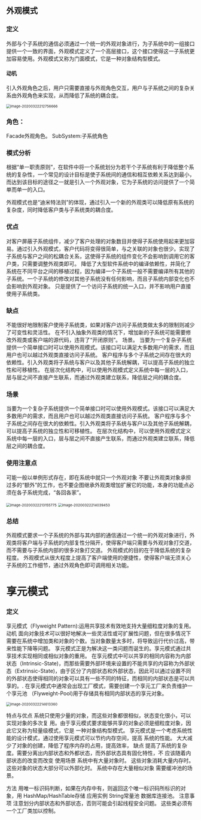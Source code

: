 ## 外观模式

### 定义

外部与个子系统的通信必须通过一个统一的外观对象进行，为子系统中的一组接口提供一个一致的界面，外观模式定义了一个高层接口，这个接口使得这一子系统更加容易使用。外观模式又称为门面模式，它是一种对象结构型模式。

#### 动机

引入外观角色之后，用户只需要直接与外观角色交互，用户与子系统之间的复杂关系由外观角色来实现，从而降低了系统的耦合度。



<img src="C:\Users\SYyx1\AppData\Roaming\Typora\typora-user-images\image-20200322212756666.png" alt="image-20200322212756666" style="zoom:67%;" />

### 角色：

Facade外观角色。
       SubSystem:子系统角色

### 模式分析

根据“单一职责原则”，在软件中将一个系统划分为若干个子系统有利于降低整个系统的复杂性，一个常见的设计目标是使子系统间的通信和相互依赖关系达到最小，而达到该目标的途径之一就是引入一个外观对象，它为子系统的访问提供了一个简单而单一的入口。

外观模式也是“迪米特法则”的体现，通过引入一个新的外观类可以降低原有系统的复杂度，同时降低客户类与子系统类的耦合度。

### 优点

对客户屏蔽子系统组件，减少了客户处理的对象数目并使得子系统使用起来更加容易。通过引入外观模式，客户代码将变得很简单，与之关联的对象也很少。实现了子系统与客户之间的松耦合关系，这使得子系统的组件变化不会影响到调用它的客户类，只需要调整外观类即可。
		降低了大型软件系统中的编译依赖性，并简化了系统在不同平台之间的移植过程，因为编译一个子系统一般不需要编译所有其他的子系统。一个子系统的修改对其他子系统没有任何影响，而且子系统内部变化也不会影响到外观对象。
		只是提供了一个访问子系统的统一入口，并不影响用户直接使用子系统类。

### 缺点

不能很好地限制客户使用子系统类，如果对客户访问子系统类做太多的限制则减少了可变性和灵活性。
		在不引入抽象外观类的情况下，增加新的子系统可能需要修改外观类或客户端的源代码，违背了“开闭原则”。
场景。
		当要为一个复杂子系统提供一个简单接口时可以使用外观模式。该接口可以满足大多数用户的需求，而且用户也可以越过外观类直接访问子系统。
		客户程序与多个子系统之间存在很大的依赖性。引入外观类将子系统与客户以及其他子系统解耦，可以提高子系统的独立性和可移植性。
		在层次化结构中，可以使用外观模式定义系统中每一层的入口，层与层之间不直接产生联系，而通过外观类建立联系，降低层之间的耦合度。

### 场景

当要为一个复杂子系统提供一个简单接口时可以使用外观模式。该接口可以满足大多数用户的需求，而且用户也可以越过外观类直接访问子系统。
		客户程序与多个子系统之间存在很大的依赖性。引入外观类将子系统与客户以及其他子系统解耦，可以提高子系统的独立性和可移植性。
		在层次化结构中，可以使用外观模式定义系统中每一层的入口，层与层之间不直接产生联系，而通过外观类建立联系，降低层之间的耦合度。

### 使用注意点

可能一般以单例形式存在，即在系统中就只一个外观对象
		不要让外观类对象承担过多的“额外”的工作，也不要企图继承外观类增加扩展它的功能，本身的功能点必须在各子系统完成，“各回各家”。



<img src="C:\Users\SYyx1\AppData\Roaming\Typora\typora-user-images\image-20200322213155775.png" alt="image-20200322213155775" style="zoom:67%;" />

<img src="C:\Users\SYyx1\AppData\Roaming\Typora\typora-user-images\image-20200322214039453.png" alt="image-20200322214039453" style="zoom:67%;" />



### 总结

外观模式要求一个子系统的外部与其内部的通信通过一个统一的外观对象进行，外观类将客户端与子系统的内部复性分隔开，使得客户端只需要与外观对象打交道，而不需要与子系统内部的很多对象打交道。
		外观模式的目的在于降低系统的复杂程度。
		外观模式从很大程度上提高了客户端使用的便捷性，使得客户端无须关心子系统的工作细节，通过外观角色即可调用相关功能。



# 享元模式



### 定义

享元模式（Flyweight Pattern):运用共享技术有效地支持大量细粒度对象的复用。动机
		面向对象技术可以很好地解决一些灵活性或可扩展性问题，但在很多情况下需要在系统中增加类和对象的个数。当对象数量太多时，将导致运行代价过高，带来性能下降等问题。
		享元模式正是为解决这一类问题而诞生的。享元模式通过共享技术实现相同或相似对象的重用。
		在享元模式中可以共享的相同内容称为内部状态（Intrinsic-State)，而那些需要外部环境来设置的不能共享的内容称为外部状态（Extrinsic-State)，由于区分了内部状态和外部状态，因此可以通过设置不同的外部状态使得相同的对象可以具有一些不同的特征，而相同的内部状态是可以共享的。.
		在享元模式中通常会出现工厂模式，需要创建一个享元工厂来负责维护一个享元池
（Flyweight-Pool)用于存储具有相同内部状态的享元对象。

<img src="C:\Users\SYyx1\AppData\Roaming\Typora\typora-user-images\image-20200322214613360.png" alt="image-20200322214613360" style="zoom:67%;" />

特点与优点
系统只使用少量的对象，而这些对象都很相似，状态变化很小，可以实现对象的多次复
用。由于享元模式要求能够共享的对象必须是细粒度对象，因此它又称为轻量级模式，它是
一种对象结构型模式。
享元模式是一个考虑系统性能的设计模式，通过使用享元模式可以节约内存空间，提高
系统的性能。
大大减少了对象的创建，降低了程序内存的占用，提高效率，
缺点
提高了系统的复杂度。需要分离出内部状态和外都状态，而外部状态具有固化特性，不
应该随着内部状态的改变而改变
使用场景
系统中有大量对象时。
这些对象消耗大量内存时。
这些对象的状态大部分可以外部化时。
系统中存在大量相似对象
需要缓冲池的场景。

方法
用唯一标识码判断，如果在内存中有，则返回这个唯一标识码所标识的对象，用
HashMap/HashTable存储
应用实例
String常量池
数据库连接池。
注意事项
注意划分内部状态和外部状态，否则可能会引起线程安全问题。
这些类必须有一个工厂类加以控制。